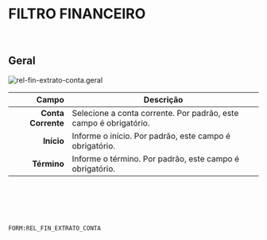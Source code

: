 # FILTRO FINANCEIRO
<br>

## Geral
![rel-fin-extrato-conta.geral](https://raw.githubusercontent.com/netforcews/docs-siscom/master/geral/imagens/rel-fin-extrato-conta.geral.png)

Campo | Descrição
--:|---
**Conta Corrente** | Selecione a conta corrente. Por padrão, este campo é obrigatório.
**Início** | Informe o início. Por padrão, este campo é obrigatório.
**Término** | Informe o término. Por padrão, este campo é obrigatório.
<br>
<br>
<br>
<br>

```FORM:REL_FIN_EXTRATO_CONTA```
